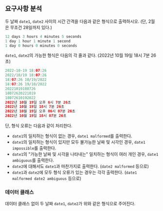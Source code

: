 ## 요구사항 분석
두 날짜 ```date1```, ```date2``` 사이의 시간 간격을 다음과 같은 형식으로 출력하시오. (단, 2월은 무조건 28일까지 있다.)
```kotlin
12 days 3 hours 4 minutes 5 seconds
1 day 1 hour 1 minute 1 second
1 day 0 hours 0 minutes 0 seconds
```

```date1```, ```date2```의 가능한 형식은 다음의 각 줄과 같다. (2022년 10월 19일 18시 7분 26초)
```kotlin
2022-10-19 18:07:26
2022/10/19 18:07:26
18:07:26 10/19/2022
18:07:26 19/10/2022
20221019180726
18072620221019
18072610192022
2022년 10월 19일 오후 6시 7분 26초
2022년 10월 19일 18시 7분 26초
2022년 10월 19일 오후 06시 07분 26초
2022년 10월 19일 18시 07분 26초
```

단, 형식 오류는 다음과 같이 처리한다.
* ```date1```의 일치하는 형식이 없는 경우, ```date1 malformed```를 출력한다.
* ```date1```의 일치하는 형식이 있지만 모두 불가능한 날짜 및 시각인 경우, ```date1 impossible```를 출력한다.
* ```date1```의 "가능한 날짜 및 시각을 나타내는" 일치하는 형식이 여러 개인 경우, ```date1 ambiguous```를 출력한다.
* ```date2```에 대해서도 ```date1```과 마찬가지로 출력한다. (```date2 malformed``` 등으로)
* ```date1```과 ```date2```에 모두 형식 오류가 있는 경우는 각각 출력한다. (```date1 malformed date2 ambiguous``` 등으로)

### 데이터 클래스
데이터 클래스 없이 두 날짜 ```date1```, ```date2```가 위와 같은 형식으로 주어진다.
